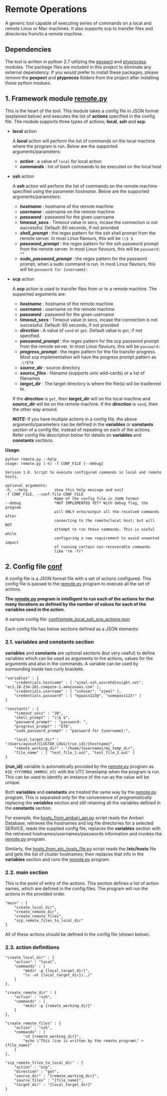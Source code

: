 # Remote Operations
A generic tool capable of executing series of commands on a local and remote Linux or Mac machines. It also supports
scp to transfer files and directories from/to a remote machine.

## Dependencies
The tool is written in python 2.7 utilizing the [pexpect](https://pypi.org/project/pexpect/) and [ptyprocess](https://pypi.org/project/ptyprocess/) modules. 
The package files are included in this project to eliminate any external dependency. If you would prefer to install these packages, please remove the **pexpect** and **ptyproces** folders from the project after installing these python modues.

## 1. Framework module [remote.py](https://github.com/ajmalyusuf/cluster-tools/edit/master/remote_commands/remote.py)

This is the heart of the tool. This module takes a config file in JSON format (explained below) and executes the list of **actions** specified in the config file. The module supports three types of actions; **local**, **ssh** and **scp**.

  * __local__ action
   
    A **_local_** action will perform the list of commands on the local machine where the program is run. Below are the supported arguments/parameters:
      * **_action_** : a value of ``local`` for local action
      * **_commands_** : list of bash commands to be executed on the local host
   
  * __ssh__ action
   
    A **_ssh_** action will perform the list of commands on the remote machine specified using the parameter *hostname*. Below are the supported arguments/parameters:
      * **_hostname_** : hostname of the remote machine
      * **_username_** : username on the remote machine
      * **_password_** : password for the given username
      * **timeout_secs** : Timeout value in secs, incase the connection is not successful. Default: 60 seconds, if not provided
      * **_shell_prompt_** : the regex pattern for the ssh shell prompt from the remote server. In most Linux flavours, this will be ``\\$ $``
      * **_password_prompt_** : the regex pattern for the ssh password prompt from the remote server. In most Linux flavours, this will be ``password: **``
      * **_sudo_password_prompt_** : the regex pattern for the password prompt, when a sudo command is run. In most Linux flavours, this will be ``password for {username}: ``
   
  * __scp__ action
   
    A **_scp_** action is used to transfer files from or to a remote machine. The supported arguments are:
      * **_hostname_** : hostname of the remote machine
      * **_username_** : username on the remote machine
      * **_password_** : password for the given username
      * **timeout_secs** : Timeout value in secs, incase the connection is not successful. Default: 60 seconds, if not provided
      * **_direction_** : A value of ``send`` or ``get``. Default value is ``get``, if not specified.
      * **_password_prompt_** : the regex pattern for the scp password prompt from the remote server. In most Linux flavours, this will be ``password: ``
      * **_progress_prompt_** : the regex pattern for the file transfer progress. Most scp implementation will have the progress prompt pattern as ``.\*ETA``
      * **_source_dir_** : source directory
      * **_source_files_** : filename (supports unix wild-cards) or a list of filenames 
      * **_target_dir_** : The target directory is where the file(s) will be trasferred to.
      
      If the **_direction_** is ``get``, then **_target_dir_** will on the local machine and **_source_dir_** will be on the remote machine. If the **_direction_** is ``send``, then the other way around. 
    
    ***NOTE:*** If you have multiple actions in a config file, the above arguments/parameters can be defined in the **variables** or **constants** section of a config file, instead of repeating on each of the actions. Refer config file description below for details on **variables** and **constants** sections.
    
**Usage:**
```
python remote.py --help
usage: remote.py [-h] -f CONF_FILE [--debug]

Version 1.0. Script to execute configured commands in local and remote hosts.

optional arguments:
-h, --help            show this help message and exit
-f CONF_FILE, --conf-file CONF_FILE
                      Name of the config file in JSON format
--debug               *NOT IMPLEMENTED YET* With debug flag, the program
                      will ONLY echo/output all the resolved commands after
                      connecting to the remote/local host; but will NOT
                      attempt to run these commands. This is useful while
                      configuring a new requirement to avoid unwanted impact
                      of running certain non-recoverable commands 
                      like "rm -fr"
```
    
## 2. Config file [conf](https://github.com/ajmalyusuf/cluster-tools/edit/master/remote_commands/conf)

A config file is a JSON format file with a set of actions configured. This config file is passed to the [remote.py](https://github.com/ajmalyusuf/cluster-tools/blob/master/remote_commands/remote.py) program to execute all the set of actions.

**The [remote.py](https://github.com/ajmalyusuf/cluster-tools/blob/master/remote_commands/remote.py) program is intelligent to run each of the actions for that many iterations as defined by the number of values for each of the variables used in the action.**

A sample config file: [conf/simple_local_ssh_scp_actions.json](https://github.com/ajmalyusuf/cluster-tools/blob/master/remote_commands/conf/simple_local_ssh_scp_actions.json)

Each config file has below sections defined as a JSON elements:

### 2.1. **variables** and **constants** section
  
**variables** and **constants** are optional sections (but very useful) to define variables which can be used as arguments to the actions, values for the arguments and also in the commands. A variable can be used by surrounding inside two curly brackets.
    
```
"variables" : {
    "credentials.hostname" : [ "ajmal-ssh.azurehdinsight.net", "ec2.18-234-201.compute-1.amazonaws.com" ],
    "credentials.username" : [ "sshuser", "ajmal" ],
    "credentials.password" : [ "mypass123@", "somepass123!" ]
}
```
```
"constants" : {
    "timeout_secs" : "30",
    "shell_prompt" : "\\$ $",
    "password_prompt" : "password: ",
    "progress_prompt" : "ETA",
    "sudo_password_prompt" : "password for {username}:",

    "local_target_dir" : "/Users/ayusuf/CLUSTER_LOGS/{run_id}/{hostname}",
    "remote_working_dir" : "/home/{username}/my_temp_dir",
    "file_name" : [ "test_file_1.out", "test_file_2.out" ]
}
```
    
**{run_id}** variable is automatically provided by the [remote.py](https://github.com/ajmalyusuf/cluster-tools/blob/master/remote_commands/remote.py) program as ``RID_YYYYMMDD_HHMMSS_UTC`` with the UTC timestamp when the program is run. This can be used to identify an instance of the run as the value will be unique.

Both **variables** and **constants** are treated the same way by the [remote.py](https://github.com/ajmalyusuf/cluster-tools/blob/master/remote_commands/remote.py) program. This is separated only for the convenience of *programatically* replacing the **variables** section and still retaining all the variables defined in the **constants** section.

For example, the [hosts_from_ambari_api.py](https://github.com/ajmalyusuf/cluster-tools/blob/master/remote_commands/hosts_from_ambari_api.py) script reads the Ambari Database, retrieves the hostnames and log file directories for a selected SERVICE, reads the supplied config file, replaces the **variables** section with the retrieved hostnames/usernames/passwords information and invokes the [remote.py](https://github.com/ajmalyusuf/cluster-tools/blob/master/remote_commands/remote.py) program.

Similarly, the [hosts_from_etc_hosts_file.py](https://github.com/ajmalyusuf/cluster-tools/blob/master/remote_commands/hosts_from_etc_hosts_file.py) script reads the **/etc/hosts** file and gets the list of cluster hostnames; then replaces that info in the **variables** section and runs the [remote.py](https://github.com/ajmalyusuf/cluster-tools/blob/master/remote_commands/remote.py) program.

### 2.2. **main** section
  
This is the point of entry of the actions. This section defines a list of action names, which are defined in the config files. The program will run the actions in the provided order.

```
"main" : [
    "create_local_dir",
    "create_remote_dir",
    "create_remote_files",
    "scp_remote_files_to_local_dir"
]
```
All of these actions should be defined in the config file (shown below).

### 2.3. **action definitions** 

```
"create_local_dir" : {
    "action" : "local",
    "commands" : [
        "mkdir -p {local_target_dir}",
        "ls -al {local_target_dir}/../"
    ]
},
```
```
"create_remote_dir" : {
    "action" : "ssh",
    "commands" : [
        "mkdir -p {remote_working_dir}"
    ]
},
```
```
"create_remote_files" : {
    "action" : "ssh",
    "commands" : [
        "cd {remote_working_dir}",
        "echo \"This line is written by the remote program\" > {file_name}"
    ]
},
```
```
"scp_remote_files_to_local_dir" : {
    "action" : "scp",
    "direction" : "get",
    "source_dir" : "{remote_working_dir}",
    "source_files" : "{file_name}",
    "target_dir" : "{local_target_dir}"
}
```





